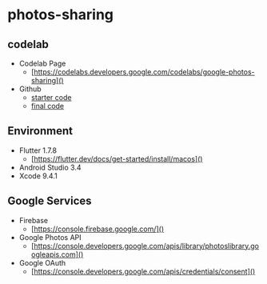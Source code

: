 # photos-sharing

## codelab
+ Codelab Page
  - [https://codelabs.developers.google.com/codelabs/google-photos-sharing]()
+ Github 
  - [starter code](https://github.com/googlecodelabs/photos-sharing/tree/master)
  - [final code](https://github.com/googlecodelabs/photos-sharing/tree/final)


## Environment
+ Flutter 1.7.8  
  - [https://flutter.dev/docs/get-started/install/macos]()
+ Android Studio 3.4
+ Xcode 9.4.1

## Google Services
+ Firebase
  - [https://console.firebase.google.com/]()
+ Google Photos API 
  - [https://console.developers.google.com/apis/library/photoslibrary.googleapis.com]()
+ Google OAuth
  - [https://console.developers.google.com/apis/credentials/consent]()
